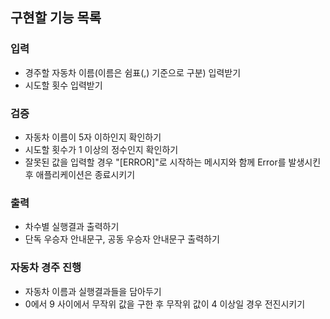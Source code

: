 ## 구현할 기능 목록

### 입력

- 경주할 자동차 이름(이름은 쉼표(,) 기준으로 구분) 입력받기
- 시도할 횟수 입력받기

### 검증

- 자동차 이름이 5자 이하인지 확인하기
- 시도할 횟수가 1 이상의 정수인지 확인하기
- 잘못된 값을 입력할 경우 "[ERROR]"로 시작하는 메시지와 함께 Error를 발생시킨 후 애플리케이션은 종료시키기

### 출력

- 차수별 실행결과 출력하기
- 단독 우승자 안내문구, 공동 우승자 안내문구 출력하기

### 자동차 경주 진행

- 자동차 이름과 실행결과들을 담아두기
- 0에서 9 사이에서 무작위 값을 구한 후 무작위 값이 4 이상일 경우 전진시키기
